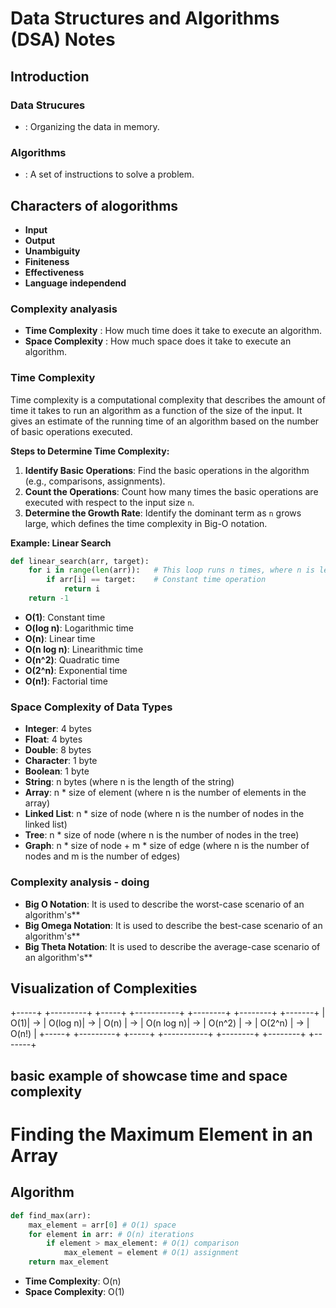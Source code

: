 # Data Structures and Algorithms (DSA) Notes

## Introduction

### Data Strucures
- : Organizing the data in memory.

### Algorithms
- : A set of instructions to solve a problem.

## Characters of alogorithms
- **Input**
- **Output**
- **Unambiguity**
- **Finiteness**
- **Effectiveness**
- **Language independend**

### Complexity analyasis
- **Time Complexity** : How much time does it take to execute an algorithm.
- **Space Complexity** : How much space does it take to execute an algorithm.


### Time Complexity

Time complexity is a computational complexity that describes the amount of time it takes to run an algorithm as a function of the size of the input. It gives an estimate of the running time of an algorithm based on the number of basic operations executed.

**Steps to Determine Time Complexity:**
1. **Identify Basic Operations**: Find the basic operations in the algorithm (e.g., comparisons, assignments).
2. **Count the Operations**: Count how many times the basic operations are executed with respect to the input size `n`.
3. **Determine the Growth Rate**: Identify the dominant term as `n` grows large, which defines the time complexity in Big-O notation.

**Example: Linear Search**
```python
def linear_search(arr, target):
    for i in range(len(arr)):   # This loop runs n times, where n is len(arr)
        if arr[i] == target:    # Constant time operation
            return i
    return -1
```
- **O(1)**: Constant time
- **O(log n)**: Logarithmic time
- **O(n)**: Linear time
- **O(n log n)**: Linearithmic time
- **O(n^2)**: Quadratic time
- **O(2^n)**: Exponential time
- **O(n!)**: Factorial time

### Space Complexity of Data Types
- **Integer**: 4 bytes
- **Float**: 4 bytes
- **Double**: 8 bytes
- **Character**: 1 byte
- **Boolean**: 1 byte
- **String**: n bytes (where n is the length of the string)
- **Array**: n * size of element (where n is the number of elements in the array)
- **Linked List**: n * size of node (where n is the number of nodes in the linked list)
- **Tree**: n * size of node (where n is the number of nodes in the tree)
- **Graph**: n * size of node + m * size of edge (where n is the number of nodes and m is the number of edges)

### Complexity analysis - doing
- **Big O Notation**: It is used to describe the worst-case scenario of an algorithm's**
- **Big Omega Notation**: It is used to describe the best-case scenario of an algorithm's**
- **Big Theta Notation**: It is used to describe the average-case scenario of an algorithm's**

## Visualization of Complexities
+-----+    +---------+    +-----+    +-----------+    +--------+    +--------+    +-------+
| O(1)| -> | O(log n)| -> | O(n) | -> | O(n log n)| -> | O(n^2) | -> | O(2^n) | -> | O(n!) |
+-----+    +---------+    +-----+    +-----------+    +--------+    +--------+    +-------+

## basic example of showcase time and space complexity
# Finding the Maximum Element in an Array

## Algorithm
```python
def find_max(arr):
    max_element = arr[0] # O(1) space
    for element in arr: # O(n) iterations
        if element > max_element: # O(1) comparison
            max_element = element # O(1) assignment
    return max_element
```
- **Time Complexity**: O(n)
- **Space Complexity**: O(1)

